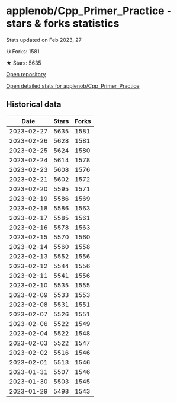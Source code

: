 # applenob/Cpp_Primer_Practice - stars & forks statistics

Stats updated on Feb 2023, 27

☋ Forks: 1581

★ Stars: 5635

[Open repository](https://github.com/applenob/Cpp_Primer_Practice)

[Open detailed stats for applenob/Cpp_Primer_Practice](https://reviewgithub.com/rep/applenob/Cpp_Primer_Practice)

## Historical data
| Date | Stars | Forks |
|------|-------|-------|
| 2023-02-27 | 5635 | 1581 | 
| 2023-02-26 | 5628 | 1581 | 
| 2023-02-25 | 5624 | 1580 | 
| 2023-02-24 | 5614 | 1578 | 
| 2023-02-23 | 5608 | 1576 | 
| 2023-02-21 | 5602 | 1572 | 
| 2023-02-20 | 5595 | 1571 | 
| 2023-02-19 | 5586 | 1569 | 
| 2023-02-18 | 5586 | 1563 | 
| 2023-02-17 | 5585 | 1561 | 
| 2023-02-16 | 5578 | 1563 | 
| 2023-02-15 | 5570 | 1560 | 
| 2023-02-14 | 5560 | 1558 | 
| 2023-02-13 | 5552 | 1556 | 
| 2023-02-12 | 5544 | 1556 | 
| 2023-02-11 | 5541 | 1556 | 
| 2023-02-10 | 5535 | 1555 | 
| 2023-02-09 | 5533 | 1553 | 
| 2023-02-08 | 5531 | 1551 | 
| 2023-02-07 | 5526 | 1551 | 
| 2023-02-06 | 5522 | 1549 | 
| 2023-02-04 | 5522 | 1548 | 
| 2023-02-03 | 5522 | 1547 | 
| 2023-02-02 | 5516 | 1546 | 
| 2023-02-01 | 5513 | 1546 | 
| 2023-01-31 | 5507 | 1546 | 
| 2023-01-30 | 5503 | 1545 | 
| 2023-01-29 | 5498 | 1543 | 

